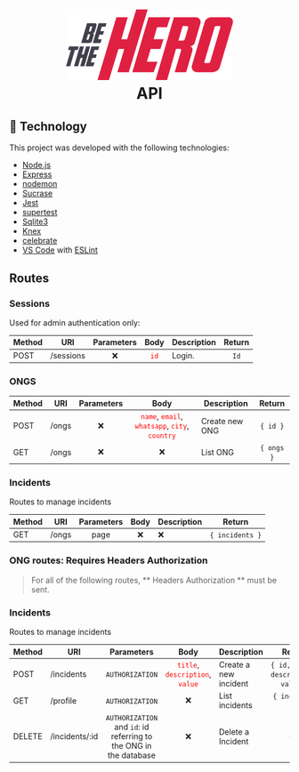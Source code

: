<h1 align="center">
  <img alt="Be The Hero" title="Be The Hero" src="https://github.com/henriquecampaner/beahero/blob/master/frontend/src/assets/logo.svg" width="300px" /> <br />
	API
</h1>

## :rocket: Technology

This project was developed with the following technologies:

- [Node.js](https://nodejs.org/en/)
- [Express](https://expressjs.com/)
- [nodemon](https://nodemon.io/)
- [Sucrase](https://github.com/alangpierce/sucrase)
- [Jest](https://jestjs.io/)
- [supertest](https://github.com/visionmedia/supertest)
- [Sqlite3](https://www.sqlite.org/index.html)
- [Knex](http://knexjs.org/)
- [celebrate](https://www.npmjs.com/package/celebrate/)
- [VS Code](https://code.visualstudio.com/) with [ESLint](https://marketplace.visualstudio.com/items?itemName=dbaeumer.vscode-eslint)




## Routes


### Sessions

Used for admin authentication only:

Method | URI | Parameters | Body | Description | Return |
-------|-----|:----------:|:----:|-----------|:-------:|
POST | /sessions | ❌ | <code><span style="color:red">id</span></code> | Login. | `Id` |


### ONGS
Method | URI | Parameters | Body | Description | Return |
-------|-----|:----------:|:----:|-----------|:-------:|
POST | /ongs | ❌ | <code><span style="color:red">name</span></code>, <code><span style="color:red">email</span></code>, <code><span style="color:red">whatsapp</code></span>, <code><span style="color:red">city</span></code>, <code><span style="color:red">country</span></code> | Create new ONG | `{ id }` |
GET | /ongs | ❌ | ❌ | List ONG | `{ ongs }` |

### Incidents

Routes to manage incidents

Method | URI | Parameters | Body | Description | Return |
-------|-----|:----------:|:----:|-----------|:-------:|
GET | /ongs | page | ❌ | ❌| `{ incidents }` |


### ONG routes: Requires Headers Authorization

>For all of the following routes, ** Headers Authorization ** must be sent.

### Incidents

Routes to manage incidents

Method | URI | Parameters | Body | Description | Return |
-------|-----|:----------:|:----:|-----------|:-------:|
POST | /incidents | `AUTHORIZATION` | <code><span style="color:red">title</span></code>, <code><span style="color:red">description</span></code>, <code><span style="color:red">value | Create a new incident | `{ id, title, description, value }` |
GET | /profile | `AUTHORIZATION`  | ❌ | List incidents | `{ incidents }` |
DELETE | /incidents/:id | `AUTHORIZATION` and `id`: id referring to the ONG in the database | ❌ | Delete a Incident | `{ }` |
